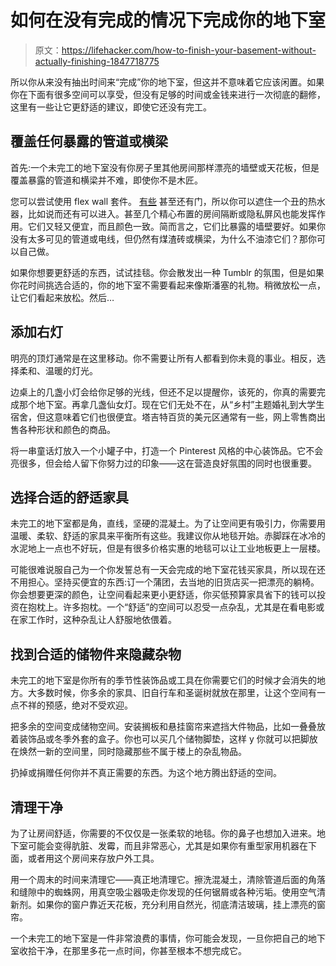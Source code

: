 # 如何在没有完成的情况下完成你的地下室

> 原文：<https://lifehacker.com/how-to-finish-your-basement-without-actually-finishing-1847718775>

所以你从来没有抽出时间来“完成”你的地下室，但这并不意味着它应该闲置。如果你在下面有很多空间可以享受，但没有足够的时间或金钱来进行一次彻底的翻修，这里有一些让它更舒适的建议，即使它还没有完工。



## **覆盖任何暴露的管道或横梁**

首先:一个未完工的地下室没有你房子里其他房间那样漂亮的墙壁或天花板，但是覆盖暴露的管道和横梁并不难，即使你不是木匠。

您可以尝试使用 flex wall 套件。 [有些](https://www.everblocksystems.com/everpanel-76-x-7-wall-kit-w-door/?utm_term=&utm_campaign=BLOCKS+-+Smart+Shopping&utm_source=adwords&utm_medium=ppc&hsa_acc=9918802808&hsa_cam=10640956536&hsa_grp=105965212300&hsa_ad=451199105683&hsa_src=u&hsa_tgt=pla-1395016095599&hsa_kw=&hsa_mt=&hsa_net=adwords&hsa_ver=3&gclid=CjwKCAjwhaaKBhBcEiwA8acsHLWblfVW3v7nvVBWJkV4WEbpSz37oPmuabEQkjIPgfhoKJYh27S3sBoCwWkQAvD_BwE) 甚至还有门，所以你可以遮住一个丑的热水器，比如说而还有可以进入。甚至几个精心布置的房间隔断或隐私屏风也能发挥作用。它们又轻又便宜，而且颜色一致。简而言之，它们比暴露的墙壁要好。如果你没有太多可见的管道或电线，但仍然有煤渣砖或横梁，为什么不油漆它们？那你可以自己做。

如果你想要更舒适的东西，试试挂毯。你会散发出一种 Tumblr 的氛围，但是如果你花时间挑选合适的，你的地下室不需要看起来像斯潘塞的礼物。稍微放松一点，让它们看起来放松。然后…

## **添加右灯**

明亮的顶灯通常是在这里移动。你不需要让所有人都看到你未竟的事业。相反，选择柔和、温暖的灯光。

边桌上的几盏小灯会给你足够的光线，但还不足以提醒你，该死的，你真的需要完成那个地下室。再拿几盏仙女灯。现在它们无处不在，从“乡村”主题婚礼到大学生宿舍，但这意味着它们也很便宜。塔吉特百货的美元区通常有一些，网上零售商出售各种形状和颜色的商品。

将一串童话灯放入一个小罐子中，打造一个 Pinterest 风格的中心装饰品。它不会亮很多，但会给人留下你努力过的印象——这在营造良好氛围的同时也很重要。

## **选择合适的舒适家具**

未完工的地下室都是角，直线，坚硬的混凝土。为了让空间更有吸引力，你需要用温暖、柔软、舒适的家具来平衡所有这些。我建议你从地毯开始。赤脚踩在冰冷的水泥地上一点也不好玩，但是有很多价格实惠的地毯可以让工业地板更上一层楼。

可能很难说服自己为一个你发誓总有一天会完成的地下室花钱买家具，所以现在还不用担心。坚持买便宜的东西:订一个蒲团，去当地的旧货店买一把漂亮的躺椅。你会想要更深的颜色，让空间看起来更小更舒适，你买低预算家具省下的钱可以投资在抱枕上。许多抱枕。一个“舒适”的空间可以忍受一点杂乱，尤其是在看电影或在家工作时，这种杂乱让人舒服地依偎着。

## **找到合适的储物件来隐藏杂物**

未完工的地下室是你所有的季节性装饰品或工具在你需要它们的时候才会消失的地方。大多数时候，你多余的家具、旧自行车和圣诞树就放在那里，让这个空间有一点不祥的预感，绝对不受欢迎。

把多余的空间变成储物空间。安装搁板和悬挂窗帘来遮挡大件物品，比如一叠叠放着装饰品或冬季外套的盒子。你也可以买几个储物脚垫，这样 y 你就可以把脚放在焕然一新的空间里，同时隐藏那些不属于楼上的杂乱物品。

扔掉或捐赠任何你并不真正需要的东西。为这个地方腾出舒适的空间。

## **清理干净**

为了让房间舒适，你需要的不仅仅是一张柔软的地毯。你的鼻子也想加入进来。地下室可能会变得肮脏、发霉，而且非常恶心，尤其是如果你有重型家用机器在下面，或者用这个房间来存放户外工具。

用一个周末的时间来清理它——真正地清理它。擦洗混凝土，清除管道后面的角落和缝隙中的蜘蛛网，用真空吸尘器吸走你发现的任何锯屑或各种污垢。使用空气清新剂。如果你的窗户靠近天花板，充分利用自然光，彻底清洁玻璃，挂上漂亮的窗帘。

一个未完工的地下室是一件非常浪费的事情，你可能会发现，一旦你把自己的地下室收拾干净，在那里多花一点时间，你甚至根本不想完成它。